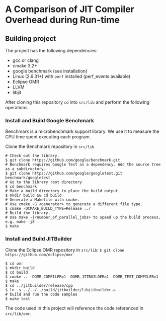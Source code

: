 # A Comparison of JIT Compiler Overhead during Run-time

## Building project
The project has the following dependencies:
- gcc or clang
- cmake 3.2+
- google benchmark (see installation)
- Linux (2.6.31+) with `perf` installed (perf_events available)
- Eclipse OMR
- LLVM
- libjit

After cloning this repository `cd` into `src/lib` and perform the following operations.

### Install and Build Google Benchmark
Benchmark is a microbenchmark support library. We use it to measure the CPU time spent executing each program.

Clone the Benchmark repository in `src/lib`
```
# Check out the library.
$ git clone https://github.com/google/benchmark.git
# Benchmark requires Google Test as a dependency. Add the source tree as a subdirectory.
$ git clone https://github.com/google/googletest.git benchmark/googletest
# Go to the library root directory
$ cd benchmark
# Make a build directory to place the build output.
$ mkdir build && cd build
# Generate a Makefile with cmake.
# Use cmake -G <generator> to generate a different file type.
$ cmake -DCMAKE_BUILD_TYPE=Release ../
# Build the library.
# Use make -j<number_of_parallel_jobs> to speed up the build process, e.g. make -j8 .
$ make 
```
### Install and Build JITBuilder
Clone the Eclipse OMR repository in `src/lib`:
`$ git clone https://github.com/eclipse/omr`

```
$ cd omr
$ mkdir build
$ cd build
$ cmake .. -DOMR_COMPILER=1 -DOMR_JITBUILDER=1 -DOMR_TEST_COMPILER=1
$ make
$ cd ../jitbuilder/release/cpp
$ ln -s ../../../build/jitbuilder/libjitbuilder.a .
# build and run the code samples
$ make test
```

The code used in this project will reference the code referenced in `src/lib/omr`.




